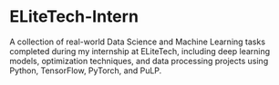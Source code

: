 # ELiteTech-Intern
A collection of real-world Data Science and Machine Learning tasks completed during my internship at ELiteTech, including deep learning models, optimization techniques, and data processing projects using Python, TensorFlow, PyTorch, and PuLP.
